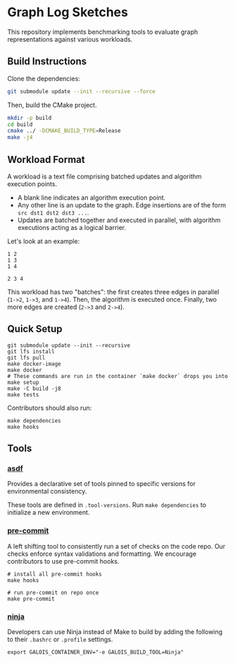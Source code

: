 <!--
  ~ SPDX-License-Identifier: BSD-2-Clause
  ~ Copyright (c) 2023. University of Texas at Austin. All rights reserved.
  -->

# Graph Log Sketches

This repository implements benchmarking tools to evaluate
graph representations against various workloads.

## Build Instructions

Clone the dependencies:

```bash
git submodule update --init --recursive --force
```

Then, build the CMake project.

```bash
mkdir -p build
cd build
cmake ../ -DCMAKE_BUILD_TYPE=Release
make -j4
```

## Workload Format

A workload is a text file comprising batched updates and
algorithm execution points.

* A blank line indicates an algorithm execution point.
* Any other line is an update to the graph. Edge insertions
are of the form `src dst1 dst2 dst3 ...`.
* Updates are batched together and executed in parallel,
with algorithm executions acting as a logical barrier.

Let's look at an example:

```plaintext
1 2
1 3
1 4

2 3 4
```

This workload has two "batches": the first creates three edges in parallel
(`1->2`, `1->3`, and `1->4`).
Then, the algorithm is executed once. Finally, two more edges are created
(`2->3` and `2->4`).

## Quick Setup

```shell
git submodule update --init --recursive
git lfs install
git lfs pull
make docker-image
make docker
# These commands are run in the container `make docker` drops you into
make setup
make -C build -j8
make tests
```

Contributors should also run:

```shell
make dependencies
make hooks
```

## Tools

### [asdf](https://asdf-vm.com)

Provides a declarative set of tools pinned to
specific versions for environmental consistency.

These tools are defined in `.tool-versions`.
Run `make dependencies` to initialize a new environment.

### [pre-commit](https://pre-commit.com)

A left shifting tool to consistently run a set of checks on the code repo.
Our checks enforce syntax validations and formatting.
We encourage contributors to use pre-commit hooks.

```shell
# install all pre-commit hooks
make hooks

# run pre-commit on repo once
make pre-commit
```

### [ninja](https://ninja-build.org/)

Developers can use Ninja instead of Make to build by adding the following to their
`.bashrc` or `.profile` settings.

```shell
export GALOIS_CONTAINER_ENV="-e GALOIS_BUILD_TOOL=Ninja"
```
